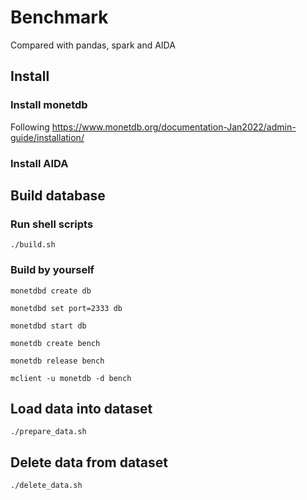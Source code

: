 # Benchmark 

Compared with pandas, spark and AIDA

## Install 

### Install monetdb

Following https://www.monetdb.org/documentation-Jan2022/admin-guide/installation/

### Install AIDA


## Build database 

### Run shell scripts
`./build.sh`

### Build by yourself
`monetdbd create db`

`monetdbd set port=2333 db`

`monetdbd start db`

`monetdb create bench`

`monetdb release bench`

`mclient -u monetdb -d bench`

## Load data into dataset
`./prepare_data.sh`

## Delete data from dataset
`./delete_data.sh`